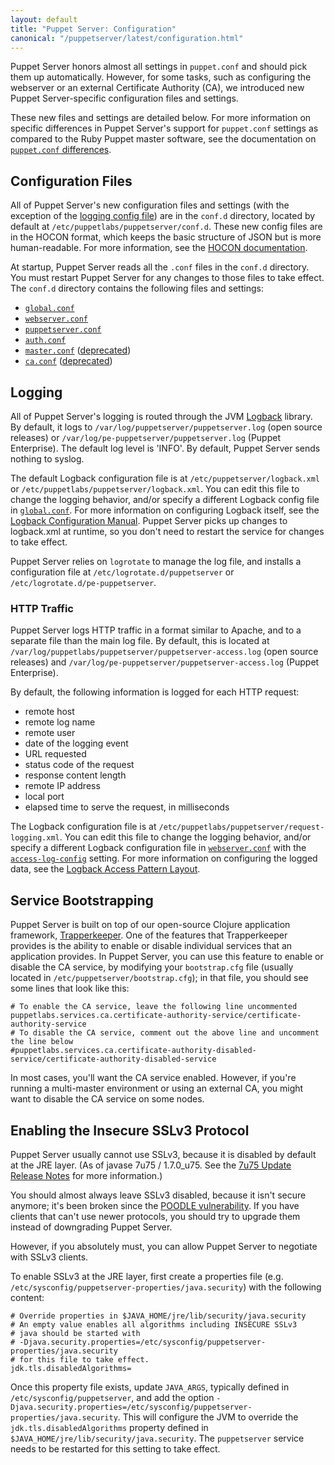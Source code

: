 ```yaml
---
layout: default
title: "Puppet Server: Configuration"
canonical: "/puppetserver/latest/configuration.html"
---
```


[auth.conf]: /puppet/latest/reference/config_file_auth.html
[`trapperkeeper-authorization`]: https://github.com/puppetlabs/trapperkeeper-authorization
[`puppetserver.conf`]: ./config_file_puppetserver.html
[deprecated]: ./deprecated_features.html

Puppet Server honors almost all settings in `puppet.conf` and should pick them up automatically. However, for some tasks, such as configuring the webserver or an external Certificate Authority (CA), we introduced new Puppet Server-specific configuration files and settings. 

These new files and settings are detailed below. For more information on specific differences in Puppet Server's support for `puppet.conf` settings as compared to the Ruby Puppet master software, see the documentation on [`puppet.conf` differences](./puppet_conf_setting_diffs.markdown).

## Configuration Files

All of Puppet Server's new configuration files and settings (with the exception of the [logging config file](#logging)) are in the `conf.d` directory, located by default at `/etc/puppetlabs/puppetserver/conf.d`. These new config files are in the HOCON format, which keeps the basic structure of JSON but is more human-readable. For more information, see the [HOCON documentation](https://github.com/typesafehub/config/blob/master/HOCON.md).

At startup, Puppet Server reads all the `.conf` files in the `conf.d` directory. You must restart Puppet Server for any changes to those files to take effect. The `conf.d` directory contains the following files and settings:
 
* [`global.conf`](./config_file_global.html)
* [`webserver.conf`](./config_file_webserver.html)
* [`puppetserver.conf`](./config_file_puppetserver.html)
* [`auth.conf`](./config_file_auth.html)
* [`master.conf`](./config_file_master.html) ([deprecated][])
* [`ca.conf`](./config_file_ca.html) ([deprecated][])

## Logging

All of Puppet Server's logging is routed through the JVM [Logback](http://logback.qos.ch/) library. By default, it logs to `/var/log/puppetserver/puppetserver.log` (open source releases) or `/var/log/pe-puppetserver/puppetserver.log` (Puppet Enterprise). The default log level is 'INFO'. By default, Puppet Server sends nothing to syslog.

The default Logback configuration file is at `/etc/puppetserver/logback.xml` or `/etc/puppetlabs/puppetserver/logback.xml`. You can edit this file to change the logging behavior, and/or specify a different Logback config file in [`global.conf`](#globalconf). For more information on configuring Logback itself, see the [Logback Configuration Manual](http://logback.qos.ch/manual/configuration.html). Puppet Server picks up changes to logback.xml at runtime, so you don't need to restart the service for changes to take effect.

Puppet Server relies on `logrotate` to manage the log file, and installs a configuration file at `/etc/logrotate.d/puppetserver` or `/etc/logrotate.d/pe-puppetserver`.

### HTTP Traffic

Puppet Server logs HTTP traffic in a format similar to Apache, and to a separate file than the main log file. By default, this is located at `/var/log/puppetlabs/puppetserver/puppetserver-access.log` (open source releases) and `/var/log/pe-puppetserver/puppetserver-access.log` (Puppet Enterprise).

By default, the following information is logged for each HTTP request:

* remote host
* remote log name
* remote user
* date of the logging event
* URL requested
* status code of the request
* response content length
* remote IP address
* local port
* elapsed time to serve the request, in milliseconds

The Logback configuration file is at `/etc/puppetlabs/puppetserver/request-logging.xml`. You can edit this file to change the logging behavior, and/or specify a different Logback configuration file in [`webserver.conf`](#webserverconf) with the [`access-log-config`](https://github.com/puppetlabs/trapperkeeper-webserver-jetty9/blob/master/doc/jetty-config.md#access-log-config) setting. For more information on configuring the logged data, see the [Logback Access Pattern Layout](http://logback.qos.ch/manual/layouts.html#AccessPatternLayout).

## Service Bootstrapping

Puppet Server is built on top of our open-source Clojure application framework, [Trapperkeeper](https://github.com/puppetlabs/trapperkeeper). One of the features that Trapperkeeper provides is the ability to enable or disable individual services that an application provides. In Puppet Server, you can use this feature to enable or disable the CA service, by modifying your `bootstrap.cfg` file (usually located in `/etc/puppetserver/bootstrap.cfg`); in that file, you should see some lines that look like this: 

~~~
# To enable the CA service, leave the following line uncommented
puppetlabs.services.ca.certificate-authority-service/certificate-authority-service
# To disable the CA service, comment out the above line and uncomment the line below
#puppetlabs.services.ca.certificate-authority-disabled-service/certificate-authority-disabled-service
~~~

In most cases, you'll want the CA service enabled. However, if you're running a multi-master environment or using an external CA, you might want to disable the CA service on some nodes.

## Enabling the Insecure SSLv3 Protocol

Puppet Server usually cannot use SSLv3, because it is disabled by default at the JRE layer. (As of javase 7u75 / 1.7.0_u75. See the [7u75 Update Release Notes](http://www.oracle.com/technetwork/java/javase/7u75-relnotes-2389086.html) for more information.)

You should almost always leave SSLv3 disabled, because it isn't secure anymore; it's been broken since the [POODLE vulnerability](https://blogs.oracle.com/security/entry/information_about_ssl_poodle_vulnerability). If you have clients that can't use newer protocols, you should try to upgrade them instead of downgrading Puppet Server.

However, if you absolutely must, you can allow Puppet Server to negotiate with SSLv3 clients.

To enable SSLv3 at the JRE layer, first create a properties file (e.g. `/etc/sysconfig/puppetserver-properties/java.security`) with the following content:

~~~
# Override properties in $JAVA_HOME/jre/lib/security/java.security
# An empty value enables all algorithms including INSECURE SSLv3
# java should be started with
# -Djava.security.properties=/etc/sysconfig/puppetserver-properties/java.security
# for this file to take effect.
jdk.tls.disabledAlgorithms=
~~~

Once this property file exists, update `JAVA_ARGS`, typically defined in `/etc/sysconfig/puppetserver`, and add the option `-Djava.security.properties=/etc/sysconfig/puppetserver-properties/java.security`. This will configure the JVM to override the `jdk.tls.disabledAlgorithms` property defined in `$JAVA_HOME/jre/lib/security/java.security`. The `puppetserver` service needs to be restarted for this setting to take effect.
